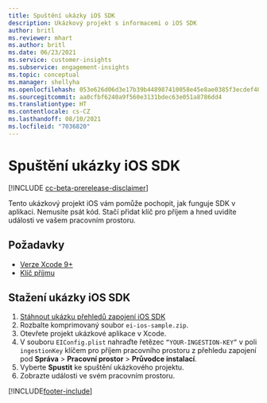 ```yaml
---
title: Spuštění ukázky iOS SDK
description: Ukázkový projekt s informacemi o iOS SDK
author: britl
ms.reviewer: mhart
ms.author: britl
ms.date: 06/23/2021
ms.service: customer-insights
ms.subservice: engagement-insights
ms.topic: conceptual
ms.manager: shellyha
ms.openlocfilehash: 053e626d06d3e17b39b448987410058e45e8ae0385f3ecdef40314cb46ae4bf4
ms.sourcegitcommit: aa0cfbf6240a9f560e3131bdec63e051a8786dd4
ms.translationtype: HT
ms.contentlocale: cs-CZ
ms.lasthandoff: 08/10/2021
ms.locfileid: "7036820"
---
```

# <a name="run-the-ios-sdk-sample"></a>Spuštění ukázky iOS SDK

[!INCLUDE [cc-beta-prerelease-disclaimer](includes/cc-beta-prerelease-disclaimer.md)]

Tento ukázkový projekt iOS vám pomůže pochopit, jak funguje SDK v aplikaci. Nemusíte psát kód. Stačí přidat klíč pro příjem a hned uvidíte události ve vašem pracovním prostoru.

## <a name="prerequisites"></a>Požadavky

- [Verze Xcode 9+](https://developer.apple.com/xcode/downloads/)
- [Klíč příjmu](get-started-ios.md)

## <a name="download-the-ios-sdk-sample"></a>Stažení ukázky iOS SDK

1. [Stáhnout ukázku přehledů zapojení iOS SDK](https://download.pi.dynamics.com/sdk/EI-SDKs/ei-ios-sample.zip)
1. Rozbalte komprimovaný soubor `ei-ios-sample.zip`.
1. Otevřete projekt ukázkové aplikace v Xcode.
1. V souboru `EIConfig.plist` nahraďte řetězec `“YOUR-INGESTION-KEY”` v poli `ingestionKey` klíčem pro příjem pracovního prostoru z přehledu zapojení pod **Správa** > **Pracovní prostor** > **Průvodce instalací**.
1. Vyberte **Spustit** ke spuštění ukázkového projektu.
1. Zobrazte události ve svém pracovním prostoru.

[!INCLUDE[footer-include](../includes/footer-banner.md)]

